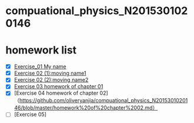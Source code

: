 # compuational_physics_N2015301020146
# homework list
- [x] [Exercise_01 My name](https://github.com/oliveryanjia/compuational_physics_N2015301020146/blob/master/temp.py)
- [x] [Exercise 02 (1):moving name1](https://github.com/oliveryanjia/compuational_physics_N2015301020146/blob/master/moving.py)
- [x] [Exercise 02 (2):moving name2](https://github.com/oliveryanjia/compuational_physics_N2015301020146/blob/master/moving2.py)
- [x] [Exercise 03 homework of chapter 01](https://github.com/oliveryanjia/compuational_physics_N2015301020146/blob/master/homework%20of%20chapter01.md)
- [x] [Exercise 04 homework of chapter 02]（https://github.com/oliveryanjia/compuational_physics_N2015301020146/blob/master/homework%20of%20chapter%2002.md）
- [ ] [Exercise 05]
